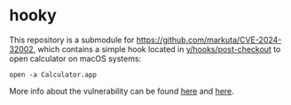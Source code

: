# hooky

This repository is a submodule for https://github.com/markuta/CVE-2024-32002, which contains a simple hook located in [y/hooks/post-checkout](y/hooks/post-checkout) to open calculator on macOS systems:
```
open -a Calculator.app
```
More info about the vulnerability can be found [here](https://github.blog/2024-05-14-securing-git-addressing-5-new-vulnerabilities/) and [here](https://github.com/git/git/security/advisories/GHSA-8h77-4q3w-gfgv).
